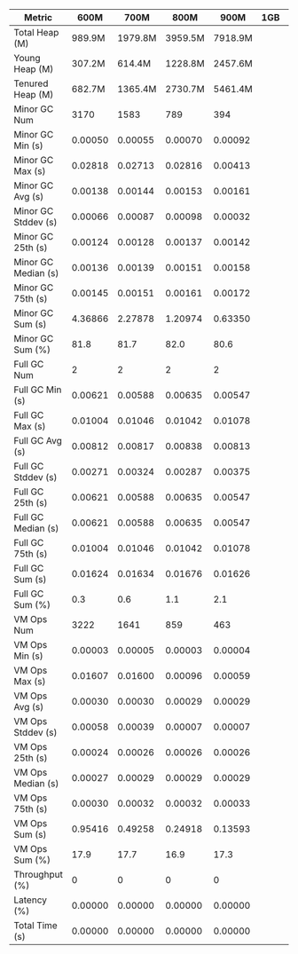 | Metric | 600M | 700M | 800M | 900M | 1GB | 2GB | 4GB | 8GB |
|------|----|----|----|----|---|---|---|---|
| Total Heap (M) | 989.9M | 1979.8M | 3959.5M | 7918.9M |
| Young Heap (M) | 307.2M | 614.4M | 1228.8M | 2457.6M |
| Tenured Heap (M) | 682.7M | 1365.4M | 2730.7M | 5461.4M |
| Minor GC Num | 3170 | 1583 | 789 | 394 |
| Minor GC Min (s) | 0.00050 | 0.00055 | 0.00070 | 0.00092 |
| Minor GC Max (s) | 0.02818 | 0.02713 | 0.02816 | 0.00413 |
| Minor GC Avg (s) | 0.00138 | 0.00144 | 0.00153 | 0.00161 |
| Minor GC Stddev (s) | 0.00066 | 0.00087 | 0.00098 | 0.00032 |
| Minor GC 25th (s) | 0.00124 | 0.00128 | 0.00137 | 0.00142 |
| Minor GC Median (s) | 0.00136 | 0.00139 | 0.00151 | 0.00158 |
| Minor GC 75th (s) | 0.00145 | 0.00151 | 0.00161 | 0.00172 |
| Minor GC Sum (s) | 4.36866 | 2.27878 | 1.20974 | 0.63350 |
| Minor GC Sum (%) | 81.8 | 81.7 | 82.0 | 80.6 |
| Full GC Num | 2 | 2 | 2 | 2 |
| Full GC Min (s) | 0.00621 | 0.00588 | 0.00635 | 0.00547 |
| Full GC Max (s) | 0.01004 | 0.01046 | 0.01042 | 0.01078 |
| Full GC Avg (s) | 0.00812 | 0.00817 | 0.00838 | 0.00813 |
| Full GC Stddev (s) | 0.00271 | 0.00324 | 0.00287 | 0.00375 |
| Full GC 25th (s) | 0.00621 | 0.00588 | 0.00635 | 0.00547 |
| Full GC Median (s) | 0.00621 | 0.00588 | 0.00635 | 0.00547 |
| Full GC 75th (s) | 0.01004 | 0.01046 | 0.01042 | 0.01078 |
| Full GC Sum (s) | 0.01624 | 0.01634 | 0.01676 | 0.01626 |
| Full GC Sum (%) | 0.3 | 0.6 | 1.1 | 2.1 |
| VM Ops Num | 3222 | 1641 | 859 | 463 |
| VM Ops Min (s) | 0.00003 | 0.00005 | 0.00003 | 0.00004 |
| VM Ops Max (s) | 0.01607 | 0.01600 | 0.00096 | 0.00059 |
| VM Ops Avg (s) | 0.00030 | 0.00030 | 0.00029 | 0.00029 |
| VM Ops Stddev (s) | 0.00058 | 0.00039 | 0.00007 | 0.00007 |
| VM Ops 25th (s) | 0.00024 | 0.00026 | 0.00026 | 0.00026 |
| VM Ops Median (s) | 0.00027 | 0.00029 | 0.00029 | 0.00029 |
| VM Ops 75th (s) | 0.00030 | 0.00032 | 0.00032 | 0.00033 |
| VM Ops Sum (s) | 0.95416 | 0.49258 | 0.24918 | 0.13593 |
| VM Ops Sum (%) | 17.9 | 17.7 | 16.9 | 17.3 |
| Throughput (%) | 0 | 0 | 0 | 0 |
| Latency (%) | 0.00000 | 0.00000 | 0.00000 | 0.00000 |
| Total Time (s) | 0.00000 | 0.00000 | 0.00000 | 0.00000 |

